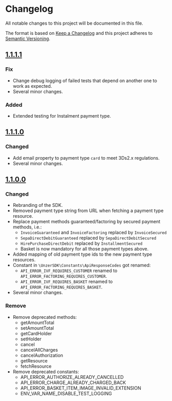 # Changelog
All notable changes to this project will be documented in this file.

The format is based on [Keep a Changelog](http://keepachangelog.com/en/1.0.0/) and this project adheres to [Semantic Versioning](http://semver.org/spec/v2.0.0.html).

## [1.1.1.1]

### Fix
* Change debug logging of failed tests that depend on another one to work as expected.
* Several minor changes.

### Added
* Extended testing for Instalment payment type.

## [1.1.1.0]

### Changed
* Add email property to payment type `card` to meet 3Ds2.x regulations.
* Several minor changes.

## [1.1.0.0]

### Changed
* Rebranding of the SDK.
* Removed payment type string from URL when fetching a payment type resource.
* Replace payment methods guaranteed/factoring by secured payment methods, i.e.:
    * `InvoiceGuaranteed` and `InvoiceFactoring` replaced by `InvoiceSecured`
    * `SepaDirectDebitGuaranteed` replaced by `SepaDirectDebitSecured`
    * `HirePurchaseDirectDebit` replaced by `InstallmentSecured`
    * Basket is now mandatory for all those payment types above.
* Added mapping of old payment type ids to the new payment type resources.
* Constant in `\UnzerSDK\Constants\ApiResponseCodes` got renamed:
    * `API_ERROR_IVF_REQUIRES_CUSTOMER` renamed to `API_ERROR_FACTORING_REQUIRES_CUSTOMER`.
    * `API_ERROR_IVF_REQUIRES_BASKET` renamed to `API_ERROR_FACTORING_REQUIRES_BASKET`.
* Several minor changes.
### Remove
* Remove deprecated methods:
    * getAmountTotal
    * setAmountTotal
    * getCardHolder
    * setHolder
    * cancel
    * cancelAllCharges
    * cancelAuthorization
    * getResource
    * fetchResource
* Remove deprecated constants:
    * API_ERROR_AUTHORIZE_ALREADY_CANCELLED
    * API_ERROR_CHARGE_ALREADY_CHARGED_BACK
    * API_ERROR_BASKET_ITEM_IMAGE_INVALID_EXTENSION
    * ENV_VAR_NAME_DISABLE_TEST_LOGGING

[1.1.0.0]: https://github.com/unzerdev/php-sdk/compare/1260b8314af1ac461e33f0cfb382ffcd0e87c105..1.1.0.0
[1.1.1.0]: https://github.com/unzerdev/php-sdk/compare/1.1.0.0..1.1.1.0
[1.1.1.1]: https://github.com/unzerdev/php-sdk/compare/1.1.1.0..1.1.1.1
